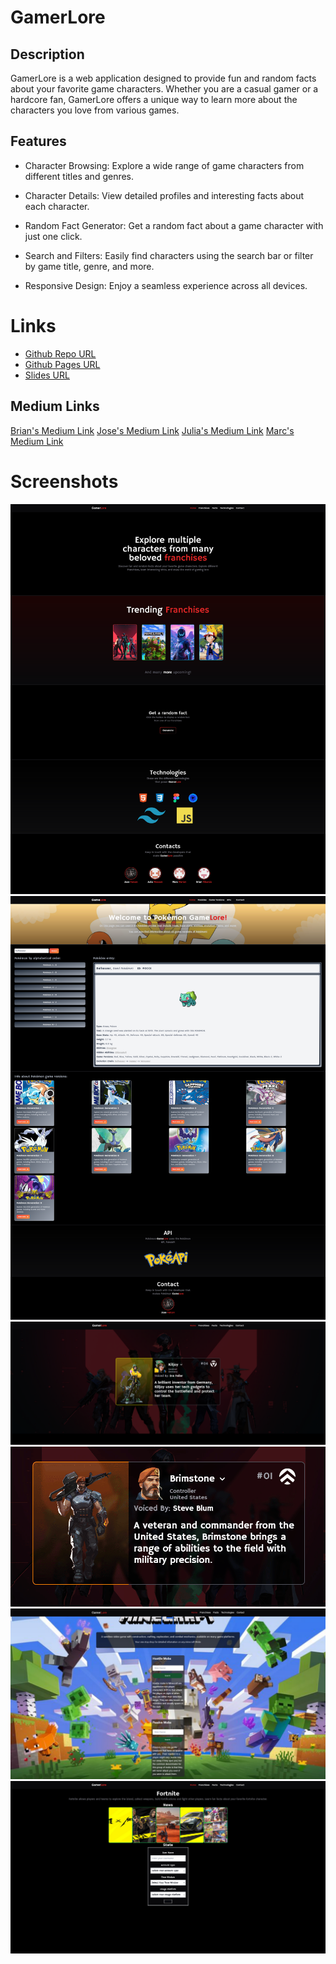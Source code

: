 # GamerLore

## Description
GamerLore is a web application designed to provide fun and random facts about your favorite game characters. Whether you are a casual gamer or a hardcore fan, GamerLore offers a unique way to learn more about the characters you love from various games.

## Features
- Character Browsing: Explore a wide range of game characters from different titles and genres.

- Character Details: View detailed profiles and interesting facts about each character.
- Random Fact Generator: Get a random fact about a game character with just one click.

- Search and Filters: Easily find characters using the search bar or filter by game title, genre, and more.

- Responsive Design: Enjoy a seamless experience across all devices.

# Links
- [Github Repo URL](https://github.com/BrianTib/game-lore/)
- [Github Pages URL](https://briantib.github.io/game-lore/)
- [Slides URL](https://docs.google.com/presentation/d/1LyINo7XOckZAAlA5rtw2k1TKR1FvUGFEf94UFn5HfG4/edit#slide=id.g2e63f70cca3_1_81)

## Medium Links
[Brian's Medium Link](https://medium.com/@bptiburcio/customizability-at-a-price-78746ec872ff)
[Jose's Medium Link]()
[Julia's Medium Link]()
[Marc's Medium Link]()

# Screenshots
![HomePage](assets/images/screenshots/GamerLore-HomePage.png)
![Pokemon](assets/images/screenshots/GamerLore-Pokemon.png)
![Valorant](assets/images/screenshots/GamerLore-Valorant.png)
![Valorant Showcase](assets/images/screenshots/GamerLore-Valorant.gif)
![Minecraft](assets/images/screenshots/GamerLore-Minecraft.png)
![Fortnite](assets/images/screenshots/GamerLore-Fornite.png)
